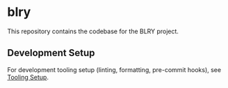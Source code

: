 # blry

This repository contains the codebase for the BLRY project.

## Development Setup

For development tooling setup (linting, formatting, pre-commit hooks), see [Tooling Setup](docs/tooling-setup.md).
